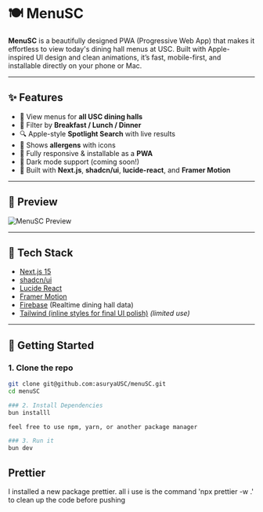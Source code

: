 # 🍽️ MenuSC

**MenuSC** is a beautifully designed PWA (Progressive Web App) that makes it effortless to view today's dining hall menus at USC. Built with Apple-inspired UI design and clean animations, it’s fast, mobile-first, and installable directly on your phone or Mac.

---

## ✨ Features

- 🏫 View menus for **all USC dining halls**
- 🍳 Filter by **Breakfast / Lunch / Dinner**
- 🔍 Apple-style **Spotlight Search** with live results
- 🍔 Shows **allergens** with icons
- 📱 Fully responsive & installable as a **PWA**
- 🌙 Dark mode support (coming soon!)
- 💨 Built with **Next.js**, **shadcn/ui**, **lucide-react**, and **Framer Motion**

---

## 📸 Preview

![MenuSC Preview](./public/preview.png)

---

## 🔧 Tech Stack

- [Next.js 15](https://nextjs.org/)
- [shadcn/ui](https://ui.shadcn.com/)
- [Lucide React](https://lucide.dev/)
- [Framer Motion](https://www.framer.com/motion/)
- [Firebase](https://firebase.google.com/) (Realtime dining hall data)
- [Tailwind (inline styles for final UI polish)](https://tailwindcss.com/) _(limited use)_

---

## 🚀 Getting Started

### 1. Clone the repo

```bash
git clone git@github.com:asuryaUSC/menuSC.git
cd menuSC

### 2. Install Dependencies
bun installl

feel free to use npm, yarn, or another package manager

### 3. Run it
bun dev
```


## Prettier
I installed a new package prettier. all i use is the command 'npx prettier -w .' to clean up the code before pushing
